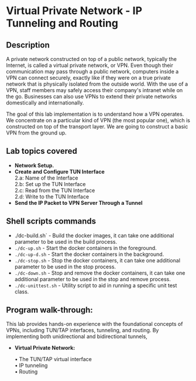 <h1>Virtual Private Network - IP Tunneling and Routing</h1>

<h2>Description</h2>
A private network constructed on top of a public network, typically the Internet, is called a virtual private network, or VPN. Even though their communication may pass through a public network, computers inside a VPN can connect securely, exactly like if they were on a true private network that is physically isolated from the outside world. With the use of a VPN, staff members may safely access their company's intranet while on the go. Businesses can also use VPNs to extend their private networks domestically and internationally.


The goal of this lab implementation is to understand how a VPN operates. We concentrate on a particular kind of VPN (the most popular one), which is constructed on top of the transport layer. We are going to construct a basic VPN from the ground up.
<br />


<h2> Lab topics covered</h2>

- <b>Network Setup.</b>
- <b>Create and Configure TUN Interface</b><br>
          2.a: Name of the Interface<br>
          2.b: Set up the TUN Interface<br>
          2.c: Read from the TUN Interface<br>
          2.d: Write to the TUN Interface<br>
- <b>Send the IP Packet to VPN Server Through a Tunnel</b>

<h2>Shell scripts commands</h2>

-   ./dc-build.sh` - Build the docker images, it can take one additional parameter to be used in the build process.
- `./dc-up.sh` - Start the docker containers in the foreground.
- `./dc-up-d.sh` - Start the docker containers in the background.
- `./dc-stop.sh` - Stop the docker containers, it can take one additional parameter to be used in the stop process.
- `./dc-down.sh` - Stop and remove the docker containers, it can take one additional parameter to be used in the stop and remove process.
- `./dc-unittest.sh` - Utility script to aid in running a specific unit test class.

<h2>Program walk-through:</h2>
This lab provides hands-on experience with the foundational concepts of VPNs, including TUN/TAP interfaces, tunneling, and routing. By implementing both unidirectional and bidirectional tunnels,

- <b>Virtual Private Network:</b><br>

   • The TUN/TAP virtual interface<br>
   • IP tunneling<br>
   • Routing<br>

